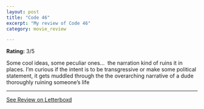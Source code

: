```yaml
---
layout: post
title: "Code 46"
excerpt: "My review of Code 46"
category: movie_review

---
```


**Rating:** 3/5

Some cool ideas, some peculiar ones...  the narration kind of ruins it in places. I’m curious if the intent is to be transgressive or make some political statement, it gets muddled through the the overarching narrative of a dude thoroughly ruining someone’s life

<hr>

[See Review on Letterboxd](https://boxd.it/1mPWyX)
